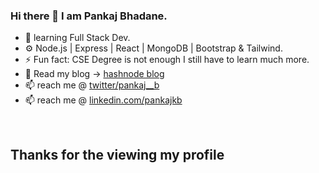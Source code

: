 ### Hi there 👋 I am Pankaj Bhadane.
- 🌱 learning Full Stack Dev.
- ⚙️ Node.js | Express | React | MongoDB | Bootstrap & Tailwind.
- ⚡ Fun fact: CSE Degree is not enough I still have to learn much more.
- 📝 Read my blog ->  [hashnode blog](https://pankajkb.hashnode.dev/)
- 📫 reach me @  [twitter/pankaj__b](https://twitter.com/pankaj__b)
- 📫 reach me @  [linkedin.com/pankajkb](https://www.linkedin.com/in/pankajkb/)
<br>

##  Thanks for the viewing my profile
